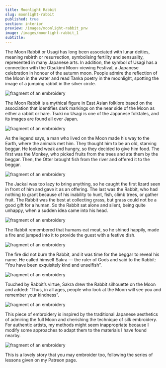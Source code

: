 ```yaml
---
title: Moonlight Rabbit
slug: moonlight-rabbit
published: true
section: interior
preview: /images/moonlight-rabbit_prw
image: /images/moonlight-rabbit_1
subtitle:
---
```


The Moon Rabbit or Usagi has long been associated with lunar deities, meaning rebirth or resurrection, symbolising fertility and sensuality, represented in many Japanese arts. In addition, the symbol of Usagi has a connection with the Otsukimi Moon-viewing Festival, a Japanese celebration in honour of the autumn moon. People admire the reflection of the Moon in the water and read Tanka poetry in the moonlight, spotting the image of a jumping rabbit in the silver circle.

![fragment of an embroidery](/images/moonlight-rabbit_2)

The Moon Rabbit is a mythical figure in East Asian folklore based on the association that identifies dark markings on the near side of the Moon as either a rabbit or hare. Tsuki no Usagi is one of the Japanese folktales, and its images are found all over Japan.

![fragment of an embroidery](/images/moonlight-rabbit_3)

As the legend says, a man who lived on the Moon made his way to the Earth, where the animals met him. They thought him to be an old, starving beggar. He looked weak and hungry, so they decided to give him food. The first was the Monkey, who picked fruits from the trees and ate them by the beggar. Then, the Otter brought fish from the river and offered it to the beggar.

![fragment of an embroidery](/images/moonlight-rabbit_4)

The Jackal was too lazy to bring anything, so he caught the first lizard seen in front of him and gave it as an offering. The last was the Rabbit, who had nothing to grant because of his inability to hunt, fish, climb trees, or gather fruit. The Rabbit was the best at collecting grass, but grass could not be a good gift for a human. So the Rabbit sat alone and silent, being quite unhappy, when a sudden idea came into his head.

![fragment of an embroidery](/images/moonlight-rabbit_5)

The Rabbit remembered that humans eat meat, so he shined happily, made a fire and jumped into it to provide the guest with a festive dish.

![fragment of an embroidery](/images/moonlight-rabbit_6)

The fire did not burn the Rabbit, and it was time for the beggar to reveal his name. He called himself Sakra — the ruler of Gods and said to the Rabbit: “You have been exquisitely kind and unselfish”.

![fragment of an embroidery](/images/moonlight-rabbit_7)

Touched by Rabbit’s virtue, Sakra drew the Rabbit silhouette on the Moon and added: “Thus, in all ages, people who look at the Moon will see you and remember your kindness”.

![fragment of an embroidery](/images/moonlight-rabbit_8)

This piece of embroidery is inspired by the traditional Japanese aesthetics of admiring the full Moon and cherishing the technique of silk embroidery. For authentic artists, my methods might seem inappropriate because I modify some approaches to adapt them to the materials I have found nearby.

![fragment of an embroidery](/images/moonlight-rabbit_9)

This is a lovely story that you may embroider too, following the series of lessons given on my Patreon page.
